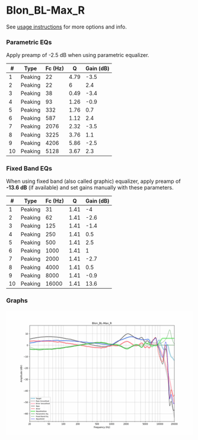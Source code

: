 # Blon_BL-Max_R
See [usage instructions](https://github.com/jaakkopasanen/AutoEq#usage) for more options and info.

### Parametric EQs
Apply preamp of -2.5 dB when using parametric equalizer.

|   # | Type    |   Fc (Hz) |    Q |   Gain (dB) |
|-----|---------|-----------|------|-------------|
|   1 | Peaking |        22 | 4.79 |        -3.5 |
|   2 | Peaking |        22 | 6    |         2.4 |
|   3 | Peaking |        38 | 0.49 |        -3.4 |
|   4 | Peaking |        93 | 1.26 |        -0.9 |
|   5 | Peaking |       332 | 1.76 |         0.7 |
|   6 | Peaking |       587 | 1.12 |         2.4 |
|   7 | Peaking |      2076 | 2.32 |        -3.5 |
|   8 | Peaking |      3225 | 3.76 |         1.1 |
|   9 | Peaking |      4206 | 5.86 |        -2.5 |
|  10 | Peaking |      5128 | 3.67 |         2.3 |

### Fixed Band EQs
When using fixed band (also called graphic) equalizer, apply preamp of **-13.6 dB** (if available) and set gains manually with these parameters.

|   # | Type    |   Fc (Hz) |    Q |   Gain (dB) |
|-----|---------|-----------|------|-------------|
|   1 | Peaking |        31 | 1.41 |        -4   |
|   2 | Peaking |        62 | 1.41 |        -2.6 |
|   3 | Peaking |       125 | 1.41 |        -1.4 |
|   4 | Peaking |       250 | 1.41 |         0.5 |
|   5 | Peaking |       500 | 1.41 |         2.5 |
|   6 | Peaking |      1000 | 1.41 |         1   |
|   7 | Peaking |      2000 | 1.41 |        -2.7 |
|   8 | Peaking |      4000 | 1.41 |         0.5 |
|   9 | Peaking |      8000 | 1.41 |        -0.9 |
|  10 | Peaking |     16000 | 1.41 |        13.6 |

### Graphs
![](./Blon_BL-Max_R.png)
